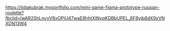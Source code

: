 https://lidiakubrak.myportfolio.com/mini-game-figma-prototype-russian-roulette?fbclid=IwAR2ShLnvyV8xOPiU47waE8hhtXlNypKDBbUPEL_6F8yjb8dX9xVNXDN13W4